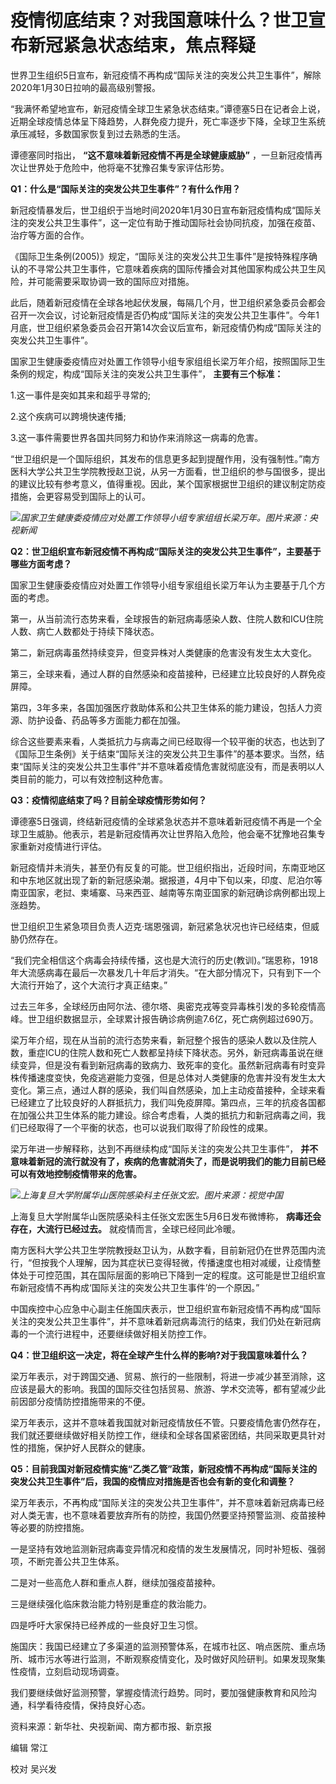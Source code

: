 # 疫情彻底结束？对我国意味什么？世卫宣布新冠紧急状态结束，焦点释疑

世界卫生组织5日宣布，新冠疫情不再构成“国际关注的突发公共卫生事件”，解除2020年1月30日拉响的最高级别警报。

“我满怀希望地宣布，新冠疫情全球卫生紧急状态结束。”谭德塞5日在记者会上说，近期全球疫情总体呈下降趋势，人群免疫力提升，死亡率逐步下降，全球卫生系统承压减轻，多数国家恢复到过去熟悉的生活。

谭德塞同时指出， **“这不意味着新冠疫情不再是全球健康威胁”** ，一旦新冠疫情再次让世界处于危险中，他将毫不犹豫召集专家评估形势。

**Q1：什么是“国际关注的突发公共卫生事件”？有什么作用？**

新冠疫情暴发后，世卫组织于当地时间2020年1月30日宣布新冠疫情构成“国际关注的突发公共卫生事件”，这一定位有助于推动国际社会协同抗疫，加强在疫苗、治疗等方面的合作。

《国际卫生条例(2005)》规定，“国际关注的突发公共卫生事件”是按特殊程序确认的不寻常公共卫生事件，它意味着疾病的国际传播会对其他国家构成公共卫生风险，并可能需要采取协调一致的国际应对措施。

此后，随着新冠疫情在全球各地起伏发展，每隔几个月，世卫组织紧急委员会都会召开一次会议，讨论新冠疫情是否仍构成“国际关注的突发公共卫生事件”。今年1月底，世卫组织紧急委员会召开第14次会议后宣布，新冠疫情仍构成“国际关注的突发公共卫生事件”。

国家卫生健康委疫情应对处置工作领导小组专家组组长梁万年介绍，按照国际卫生条例的规定，构成“国际关注的突发公共卫生事件”， **主要有三个标准：**

1.这一事件是突如其来和超乎寻常的;

2.这个疾病可以跨境快速传播;

3.这一事件需要世界各国共同努力和协作来消除这一病毒的危害。

“世卫组织是一个国际组织，其发布的信息更多起到提醒作用，没有强制性。”南方医科大学公共卫生学院教授赵卫说，从另一方面看，世卫组织的参与国很多，提出的建议比较有参考意义，值得重视。因此，某个国家根据世卫组织的建议制定防疫措施，会更容易受到国际上的认可。

![](https://inews.gtimg.com/om_bt/OHhFqrspc0Tn9eoBjTiS_1Zwu5_0GzvH1RPuZ7UJHDr6kAA/1000)_国家卫生健康委疫情应对处置工作领导小组专家组组长梁万年。图片来源：央视新闻_

**Q2：世卫组织宣布新冠疫情不再构成“国际关注的突发公共卫生事件”，主要基于哪些方面考虑？**

国家卫生健康委疫情应对处置工作领导小组专家组组长梁万年认为主要基于几个方面的考虑。

第一，从当前流行态势来看，全球报告的新冠病毒感染人数、住院人数和ICU住院人数、病亡人数都处于持续下降状态。

第二，新冠病毒虽然持续变异，但变异株对人类健康的危害没有发生太大变化。

第三，全球来看，通过人群的自然感染和疫苗接种，已经建立比较良好的人群免疫屏障。

第四，3年多来，各国加强医疗救助体系和公共卫生体系的能力建设，包括人力资源、防护设备、药品等多方面能力都在加强。

综合这些要素来看，人类抵抗力与病毒之间已经取得一个较平衡的状态，也达到了《国际卫生条例》关于结束“国际关注的突发公共卫生事件”的基本要求。当然，结束“国际关注的突发公共卫生事件”并不意味着疫情危害就彻底没有，而是表明以人类目前的能力，可以有效控制这种危害。

**Q3：疫情彻底结束了吗？目前全球疫情形势如何？**

谭德塞5日强调，终结新冠疫情的全球紧急状态并不意味着新冠疫情不再是一个全球卫生威胁。他表示，若是新冠疫情再次让世界陷入危险，他会毫不犹豫地召集专家重新对疫情进行评估。

新冠疫情并未消失，甚至仍有反复的可能。世卫组织指出，近段时间，东南亚地区和中东地区就出现了新的新冠感染潮。据报道，4月中下旬以来，印度、尼泊尔等南亚国家，老挝、柬埔寨、马来西亚、越南等东南亚国家的新冠确诊病例都出现上涨趋势。

世卫组织卫生紧急项目负责人迈克·瑞恩强调，新冠紧急状况也许已经结束，但威胁仍然存在。

“我们完全相信这个病毒会持续传播，这也是大流行的历史(教训)。”瑞恩称，1918年大流感病毒在最后一次暴发几十年后才消失。“在大部分情况下，只有到下一个大流行开始了，这个大流行才真正结束。”

过去三年多，全球经历由阿尔法、德尔塔、奥密克戎等变异毒株引发的多轮疫情高峰。世卫组织数据显示，全球累计报告确诊病例逾7.6亿，死亡病例超过690万。

梁万年介绍，现在从当前的流行态势来看，新冠整个报告的感染人数以及住院人数，重症ICU的住院人数和死亡人数都呈持续下降状态。另外，新冠病毒虽说在继续变异，但是没有看到新冠病毒的致病力、致死率的变化。虽然新冠病毒有时变异株传播速度变快，免疫逃避能力变强，但是总体对人类健康的危害并没有发生太大变化。第三点，通过人群的感染，我们叫自然感染，加上主动疫苗接种，全球来看已经建立了比较良好的人群抵抗力，我们叫免疫屏障。第四点，三年的抗疫各国都在加强公共卫生体系的能力建设。综合考虑看，人类的抵抗力和新冠病毒之间，我们已经取得了一个平衡的状态，也可以说我们取得了阶段性的成果。

梁万年进一步解释称，达到不再继续构成“国际关注的突发公共卫生事件”，
**并不意味着新冠的流行就没有了，疾病的危害就消失了，而是说明我们的能力目前已经可以有效地控制疫情带来的危害。**

![](https://inews.gtimg.com/om_bt/OYtXKqNIECkhzt5VsRBKgh3f_GRFTWQtfvESIRbKrZx0EAA/1000)_上海复旦大学附属华山医院感染科主任张文宏。图片来源：视觉中国_

上海复旦大学附属华山医院感染科主任张文宏医生5月6日发布微博称， **病毒还会存在，大流行已经过去。** 就疫情而言，全球已经同此冷暖。

南方医科大学公共卫生学院教授赵卫认为，从数字看，目前新冠仍在世界范围内流行，“但按我个人理解，因为其症状已变得轻微，传播速度也相对减缓，让疫情整体处于可控范围，其在国际层面的影响已下降到一定的程度。这可能是世卫组织宣布新冠疫情不再构成‘国际关注的突发公共卫生事件’的一个原因。”

中国疾控中心应急中心副主任施国庆表示，世卫组织宣布新冠疫情不再构成“国际关注的突发公共卫生事件”，并不意味着新冠病毒流行的结束，我们仍处在新冠病毒的一个流行进程中，还要继续做好相关防控工作。

**Q4：世卫组织这一决定，将在全球产生什么样的影响?对于我国意味着什么？**

梁万年表示，对于跨国交通、贸易、旅行的一些限制，将进一步减少甚至消除，这应该是最大的影响。我国的国际交往包括贸易、旅游、学术交流等，都有望减少此前因部分疫情防控措施带来的不便。

梁万年表示，这并不意味着我国就对新冠疫情放任不管。只要疫情危害仍然存在，我们就还要继续做好相关防控工作，继续和全球各国紧密团结，共同采取更具针对性的措施，保护好人民群众的健康。

**Q5：目前我国对新冠疫情实施“乙类乙管”政策，新冠疫情不再构成“国际关注的突发公共卫生事件”后，我国的疫情应对措施是否也会有新的变化和调整？**

梁万年表示，不再构成“国际关注的突发公共卫生事件”，并不意味着新冠病毒已经对人类无害，也不意味着要放弃所有的防控，我国仍然要坚持预警监测、疫苗接种等必要的防控措施。

一是坚持有效地监测新冠病毒变异情况和疫情的发生发展情况，同时补短板、强弱项，不断完善公共卫生体系。

二是对一些高危人群和重点人群，继续加强疫苗接种。

三是继续强化临床救治能力特别是重症的救治能力。

四是呼吁大家保持已经养成的一些良好卫生习惯。

施国庆：我国已经建立了多渠道的监测预警体系，在城市社区、哨点医院、重点场所、城市污水等进行监测，不断观察疫情变化，及时做好风险研判。如果发现聚集性疫情，立刻启动现场调查。

我们要继续做好监测预警，掌握疫情流行趋势。同时，要加强健康教育和风险沟通，科学看待疫情，保持良好心态。

资料来源：新华社、央视新闻、南方都市报、新京报

编辑 常江

校对 吴兴发

